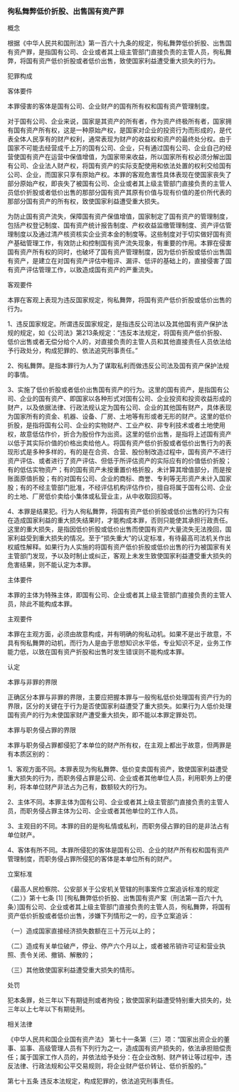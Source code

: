 ### 徇私舞弊低价折股、出售国有资产罪
 概念 

根据《中华人民共和国刑法》第一百六十九条的规定，徇私舞弊低价折股、出售国有资产罪，是指国有公司、企业或者其上级主管部门直接负责的主管人员，徇私舞弊，将国有资产低价折股或者低价出售，致使国家利益遭受重大损失的行为。

 犯罪构成 

客体要件

本罪侵害的客体是国有公司、企业财产的国有所有权和国有资产管理制度。

对于国有公司、企业来说，国家是其资产的所有者，作为资产终极所有者，国家拥有国有资产所有权，这是一种原始产权，是国家对企业的投资行为而形成的，是代表全体人民享有的财产权利，通常表现为财产的收益权和资产的最终处分权。由于国家不可能去经营成千上万的国有公司、企业，只有通过国有公司、企业自己的经营使国有资产在运营中保值增值，为国家带来收益，所以国家所有权必须分解出国有公司、企业法人财产权，将国有资产的实际支配使用和依法处置的权利交给国有公司、企业，而国家只享有原始产权。本罪的客观危害性具体表现在使国家丧失了部分原始产权，即丧失了被国有公司、企业或者其上级主管部门直接负责的主管人员低价折股或者低价出售的那部分国有资产其原有价值与现有价值的差价所代表的那部分国有资产的所有权，致使国家利益遭受重大损失。

为防止国有资产流失，保障国有资产保值增值，国家制定了国有资产的管理制度，包括产权登记制度、国有资产统计报告制度、产权收益监缴管理制度、资产评估管理制度以及通过清产核资核实企业资本金的制度等。这些制度对于切实做好国有资产基础管理工作，有效防止和控制国有资产流失现象，有重要的作用。本罪在侵害国有资产所有权的同时，也破坏了国有资产管理制度，因为低价折股或低价出售国有资产，是建立在对国有资产评估中粗评、漏评、低评的基础上的，直接侵害了国有资产评估管理工作，以致造成国有资产的严重流失。

客观要件

本罪在客观上表现为违反国家规定，徇私舞弊，将国有资产低价折股或低价出售的行为。

1、违反国家规定。所谓违反国家规定，是指违反公司法以及其他国有资产保护法规的规定，如《公司法》第213条规定：“违反本法规定，将国有资产低价折股、低价出售或者无偿分给个人的，对直接负责的主管人员和其他直接责任人员依法给予行政处分，构成犯罪的、依法追究刑事责任。”

2、徇私舞弊。是指本罪行为人为了谋取私利而做违反公司法及国有资产保护法规的事情。

3、实施了低价折股或者低价出售国有资产的行为。这里的国有资产，是指国有公司、企业的国有资产、即国家以各种形式对国有公司、企业投资和投资收益形成的财产，以及依据法律、行政法规认定为国有公司、企业的其他国有财产，具体表现为国家所有的资金、机器、设备、厂房、土地等有形或者无形的财产。这里的低价折股，是指将国有公司、企业的实物财产、工业产权、非专利技术或者土地使用权，故意低估作价，折合为股份作为出资。这里的低价出售，是指将上述国有资产以低于其实际价值的价格出卖给他人。将国有资产低价折股或者低价出售行为的表现形式是多种多样的，有的是在合资、合营、股份制改造过程中，国有资产不进行资产评估、或者进行了资产评估、但低于所评估资产的实际应有的价值低价折股；有的低估实物资产；有的国有资产未按重置价格折股，未计算其增值部分，而是按账面原值折股；有的对国有公司、企业的商标、商誉、专利等无形资产未计入国家股；有的不经主管部门批准，不经评估机构评估作价，擅自将属于国有公司、企业的土地、厂房低价卖给小集体或私营业主，从中收取回扣等。

4、本罪是结果犯。行为人徇私舞弊，将国有资产低价折股或低价出售的行为只有在造成国家利益的重大损失结果时，才能构成本罪，否则只能使其承担行政责任。这里的重大损失，是指因低价折股或低价出售而使国有资产大量流失无法挽回，国家利益受到重大损失的情况。至于“损失重大”的认定标准，有待最高司法机关作出权威性解释。如果行为人实施的将国有资产低价折股或低价出售的行为被国家有关主管部门发现，予以及时制止或纠正，客观上未发生致使国家利益遭受重大损失的危害结果，则不能认定为本罪。

主体要件

本罪的主体为特殊主体，即国有公司、企业或者其上级主管部门直接负责的主管人员，除此不能构成本罪。

主观要件

本罪在主观方面，必须由故意构成，并有明确的徇私动机。如果不是出于故意，不具有徇私舞弊的动机，而行为人是由于思想知识水平低，专业知识不足，业务工作能力低，以致在国有资产折股和出售时发生错误则不能构成本罪。

 认定 

本罪与非罪的界限

正确区分本罪与非罪的界限，主要应把握本罪与一般徇私低价处理国有资产行为的界限，区分的关键在于行为是否使国家利益遭受了重大损失。如果行为人低价处理国有资产的行为未使国家财产遭受重大损失，即不能以本罪定罪处罚。

本罪与职务侵占罪的界限

本罪与职务侵占罪都侵犯了本单位的财产所有权，在主观上都出于故意，但两罪是有本质区别的：

1、客观方面不同。本罪表现为徇私舞弊、低价变卖国有资产，致使国家利益遭受重大损失的行为，而职务侵占罪是公司、企业或者其他单位人员，利用职务上的便利，将本单位财产非法占为己有，数额较大的行为。

2、主体不同。本罪主体为国有公司、企业或者其上级主管部门直接负责的主管人员，而职务侵占罪主体为公司、企业或者其他单位的工作人员。

3、主观目的不同。本罪的目的是徇私情或私利，而职务侵占罪的目的是非法占有单位财产。

4、客体有所不同。本罪所侵犯的客体是国有公司、企业的财产所有权和国有资产管理制度，而职务侵占罪所侵犯的客体是本单位所有的财产。

 立案标准 

《最高人民检察院、公安部关于公安机关管辖的刑事案件立案追诉标准的规定（二）》第十七条 [1] [徇私舞弊低价折股、出售国有资产案（刑法第一百六十九条）]国有公司、企业或者其上级主管部门直接负责的主管人员，徇私舞弊，将国有资产低价折股或者低价出售，涉嫌下列情形之一的，应予立案追诉：

（一）造成国家直接经济损失数额在三十万元以上的；

（二）造成有关单位破产，停业、停产六个月以上，或者被吊销许可证和营业执照、责令关闭、撤销、解散的；

（三）其他致使国家利益遭受重大损失的情形。

 处罚 

犯本条罪，处三年以下有期徒刑或者拘役；致使国家利益遭受特别重大损失的，处三年以上七年以下有期徒刑。

 相关法律 

《中华人民共和国企业国有资产法》 第七十一条第（三）项：“国家出资企业的董事、监事、高级管理人员有下列行为之一，造成国有资产损失的，依法承担赔偿责任；属于国家工作人员的，并依法给予处分：在企业改制、财产转让等过程中，违反法律、行政法规和公平交易规则，将企业财产低价转让、低价折股的。”

第七十五条 违反本法规定，构成犯罪的，依法追究刑事责任。